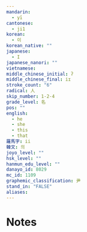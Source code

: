 ```yaml
---
mandarin:
  - yī
cantonese:
  - ji1
korean:
  - 이
korean_native: ""
japanese:
  - I
japanese_nanori: ""
vietnamese:
middle_chinese_initial: ʔ
middle_chinese_final: iɪ
stroke_count: "6"
radical: 人
skip_number: 1-2-4
grade_level: 名
pos: ""
english:
  - he
  - she
  - this
  - that
羅馬字: ii
韓文: 의
joyo_level: ""
hsk_level: ""
hanmun_edu_level: ""
danayo_id: 8029
mc_id: 1109
graphemic_classification: 尹
stand_in: "FALSE"
aliases:
---
```


# Notes
